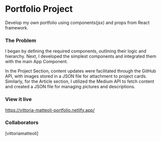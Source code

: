 # Portfolio Project

Develop my own portfolio using components(jsx) and props from React framework.

### The Problem

I began by defining the required components, outlining their logic and hierarchy. Next, I developed the simplest components and integrated them with the main App Component.

In the Project Section, content updates were facilitated through the GitHub API, with images stored in a JSON file for attachment to project cards. Similarly, for the Article section, I utilized the Medium API to fetch content and created a JSON file for managing pictures and descriptions.

### View it live

https://vittoria-matteoli-portfolio.netlify.app/

### Collaborators

[vittoriamatteoli]
